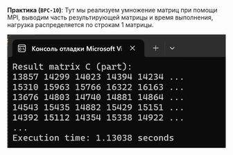 **Практика (`BPC-10`)**:
   Тут мы реализуем умножение матриц при помощи MPI, выводим часть результирующей матрицы и время выполнения, нагрузка распределяется по строкам 1 матрицы.
   
   ![Скриншот из проекта2](../images/BPC11.png)
   

